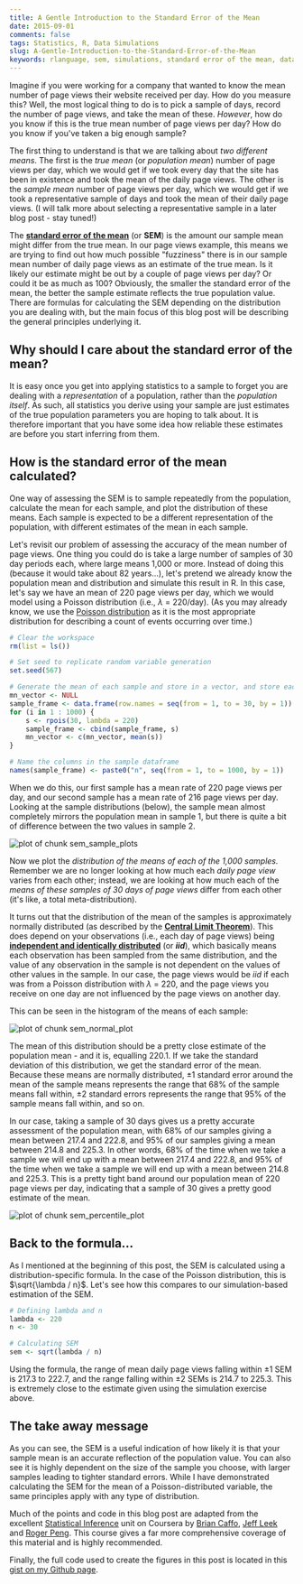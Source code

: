```yaml
---
title: A Gentle Introduction to the Standard Error of the Mean
date: 2015-09-01
comments: false
tags: Statistics, R, Data Simulations
slug: A-Gentle-Introduction-to-the-Standard-Error-of-the-Mean
keywords: rlanguage, sem, simulations, standard error of the mean, data science
---
```


Imagine if you were working for a company that wanted to know the mean number of page views their website received per day. How do you measure this? Well, the most logical thing to do is to pick a sample of days, record the number of page views, and take the mean of these. _However_, how do you know if this is the true mean number of page views per day? How do you know if you've taken a big enough sample?

The first thing to understand is that we are talking about _two different means_. The first is the _true mean_ (or _population mean_) number of page views per day, which we would get if we took every day that the site has been in existence and took the mean of the daily page views. The other is the _sample mean_ number of page views per day, which we would get if we took a representative sample of days and took the mean of their daily page views. (I will talk more about selecting a representative sample in a later blog post - stay tuned!)

The [**standard error of the mean**](https://en.wikipedia.org/wiki/Standard_error) (or **SEM**) is the amount our sample mean might differ from the true mean. In our page views example, this means we are trying to find out how much possible "fuzziness" there is in our sample mean number of daily page views as an estimate of the true mean. Is it likely our estimate might be out by a couple of page views per day? Or could it be as much as 100? Obviously, the smaller the standard error of the mean, the better the sample estimate reflects the true population value. There are formulas for calculating the SEM depending on the distribution you are dealing with, but the main focus of this blog post will be describing the general principles underlying it.

## Why should I care about the standard error of the mean?
It is easy once you get into applying statistics to a sample to forget you are dealing with a _representation_ of a population, rather than the _population itself_. As such, all statistics you derive using your sample are just estimates of the true population parameters you are hoping to talk about. It is therefore important that you have some idea how reliable these estimates are before you start inferring from them.

## How is the standard error of the mean calculated?
One way of assessing the SEM is to sample repeatedly from the population, calculate the mean for each sample, and plot the distribution of these means. Each sample is expected to be a different representation of the population, with different estimates of the mean in each sample.

Let's revisit our problem of assessing the accuracy of the mean number of page views. One thing you could do is take a large number of samples of 30 day periods each, where large means 1,000 or more. Instead of doing this (because it would take about 82 years...), let's pretend we already know the population mean and distribution and simulate this result in R. In this case, let's say we have an mean of 220 page views per day, which we would model using a Poisson distribution (i.e., $\lambda$ = 220/day). (As you may already know, we use the [Poisson distribution](https://en.wikipedia.org/wiki/Poisson_distribution) as it is the most appropriate distribution for describing a count of events occurring over time.)

```r
# Clear the workspace
rm(list = ls())

# Set seed to replicate random variable generation
set.seed(567)

# Generate the mean of each sample and store in a vector, and store each sample in a dataframe
mn_vector <- NULL
sample_frame <- data.frame(row.names = seq(from = 1, to = 30, by = 1))
for (i in 1 : 1000) {
    s <- rpois(30, lambda = 220)
    sample_frame <- cbind(sample_frame, s)
    mn_vector <- c(mn_vector, mean(s))
}

# Name the columns in the sample dataframe
names(sample_frame) <- paste0("n", seq(from = 1, to = 1000, by = 1))
```

When we do this, our first sample has a mean rate of 220 page views per day, and our second sample has a mean rate of 216 page views per day. Looking at the sample distributions (below), the sample mean almost completely mirrors the population mean in sample 1, but there is quite a bit of difference between the two values in sample 2.

![plot of chunk sem_sample_plots](/figure/sem_sample_plots-1.png)

Now we plot the _distribution of the means of each of the 1,000 samples._ Remember we are no longer looking at how much each _daily page view_ varies from each other; instead, we are looking at how much each of the _means of these samples of 30 days of page views_ differ from each other (it's like, a total meta-distribution).

It turns out that the distribution of the mean of the samples is approximately normally distributed (as described by the [**Central Limit Theorem**](https://en.wikipedia.org/wiki/Central_limit_theorem)). This does depend on your observations (i.e., each day of page views) being [**independent and identically distributed**](https://en.wikipedia.org/wiki/Independent_and_identically_distributed_random_variables) (or **_iid_**), which basically means each observation has been sampled from the same distribution, and the value of any observation in the sample is not dependent on the values of other values in the sample. In our case, the page views would be _iid_ if each was from a Poisson distribution with $\lambda$ = 220, and the page views you receive on one day are not influenced by the page views on another day.

This can be seen in the histogram of the means of each sample:

![plot of chunk sem_normal_plot](/figure/sem_normal_plot-1.png)

The mean of this distribution should be a pretty close estimate of the population mean - and it is, equalling 220.1. If we take the standard deviation of this distribution, we get the standard error of the mean. Because these means are normally distributed, &plusmn;1 standard error around the mean of the sample means represents the range that 68% of the sample means fall within, &plusmn;2 standard errors represents the range that 95% of the sample means fall within, and so on.

In our case, taking a sample of 30 days gives us a pretty accurate assessment of the population mean, with 68% of our samples giving a mean between 217.4 and 222.8, and 95% of our samples giving a mean between 214.8 and 225.3. In other words, 68% of the time when we take a sample we will end up with a mean between 217.4 and 222.8, and 95% of the time when we take a sample we will end up with a mean between 214.8 and 225.3. This is a pretty tight band around our population mean of 220 page views per day, indicating that a sample of 30 gives a pretty good estimate of the mean.

![plot of chunk sem_percentile_plot](/figure/sem_percentile_plot-1.png)

## Back to the formula...
As I mentioned at the beginning of this post, the SEM is calculated using a distribution-specific formula. In the case of the Poisson distribution, this is $\sqrt{\lambda / n}$. Let's see how this compares to our simulation-based estimation of the SEM.

```r
# Defining lambda and n
lambda <- 220
n <- 30

# Calculating SEM
sem <- sqrt(lambda / n)
```

Using the formula, the range of mean daily page views falling within &plusmn;1 SEM is 217.3 to 222.7, and the range falling within &plusmn;2 SEMs is 214.7 to 225.3. This is extremely close to the estimate given using the simulation exercise above.

## The take away message
As you can see, the SEM is a useful indication of how likely it is that your sample mean is an accurate reflection of the population value. You can also see it is highly dependent on the size of the sample you choose, with larger samples leading to tighter standard errors. While I have demonstrated calculating the SEM for the mean of a Poisson-distributed variable, the same principles apply with any type of distribution.

Much of the points and code in this blog post are adapted from the excellent [Statistical Inference](https://www.coursera.org/course/statinference) unit on Coursera by [Brian Caffo](https://twitter.com/bcaffo), [Jeff Leek](https://twitter.com/jtleek) and [Roger Peng](https://twitter.com/rdpeng). This course gives a far more comprehensive coverage of this material and is highly recommended.

Finally, the full code used to create the figures in this post is located in this [gist on my Github page](https://gist.github.com/t-redactyl/3bbe9623a136db249268).
